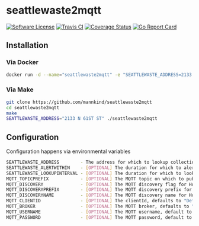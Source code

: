 # seattlewaste2mqtt

[![Software
License](https://img.shields.io/badge/License-MIT-orange.svg?style=flat-square)](https://github.com/mannkind/seattlewaste2mqtt/blob/master/LICENSE.md)
[![Travis CI](https://img.shields.io/travis/mannkind/seattlewaste2mqtt/master.svg?style=flat-square)](https://travis-ci.org/mannkind/seattlewaste2mqtt)
[![Coverage Status](https://img.shields.io/codecov/c/github/mannkind/seattlewaste2mqtt/master.svg)](http://codecov.io/github/mannkind/seattlewaste2mqtt?branch=master)
[![Go Report Card](https://goreportcard.com/badge/github.com/mannkind/seattlewaste2mqtt)](https://goreportcard.com/report/github.com/mannkind/seattlewaste2mqtt)

## Installation

### Via Docker

```bash
docker run -d --name="seattlewaste2mqtt" -e "SEATTLEWASTE_ADDRESS=2133 N 61ST ST" -v /etc/localtime:/etc/localtime:ro mannkind/seattlewaste2mqtt
```

### Via Make

```bash
git clone https://github.com/mannkind/seattlewaste2mqtt
cd seattlewaste2mqtt
make
SEATTLEWASTE_ADDRESS="2133 N 61ST ST" ./seattlewaste2mqtt
```

## Configuration

Configuration happens via environmental variables

```bash
SEATTLEWASTE_ADDRESS        - The address for which to lookup collections
SEATTLEWASTE_ALERTWITHIN    - [OPTIONAL] The duration for which to alert, defaults to "24h"
SEATTLEWASTE_LOOKUPINTERVAL - [OPTIONAL] The duration for which to lookup collections, defaults to "8h"
MQTT_TOPICPREFIX            - [OPTIONAL] The MQTT topic on which to publish the collection lookup results, defaults to "home/seattle_waste"
MQTT_DISCOVERY              - [OPTIONAL] The MQTT discovery flag for Home Assistant, defaults to false
MQTT_DISCOVERYPREFIX        - [OPTIONAL] The MQTT discovery prefix for Home Assistant, defaults to "homeassistant"
MQTT_DISCOVERYNAME          - [OPTIONAL] The MQTT discovery name for Home Assistant, defaults to "seattle_waste"
MQTT_CLIENTID               - [OPTIONAL] The clientId, defaults to "DefaultSeattleWaste2MQTTClientID"
MQTT_BROKER                 - [OPTIONAL] The MQTT broker, defaults to "tcp://mosquitto.org:1883"
MQTT_USERNAME               - [OPTIONAL] The MQTT username, default to ""
MQTT_PASSWORD               - [OPTIONAL] The MQTT password, default to ""
```


